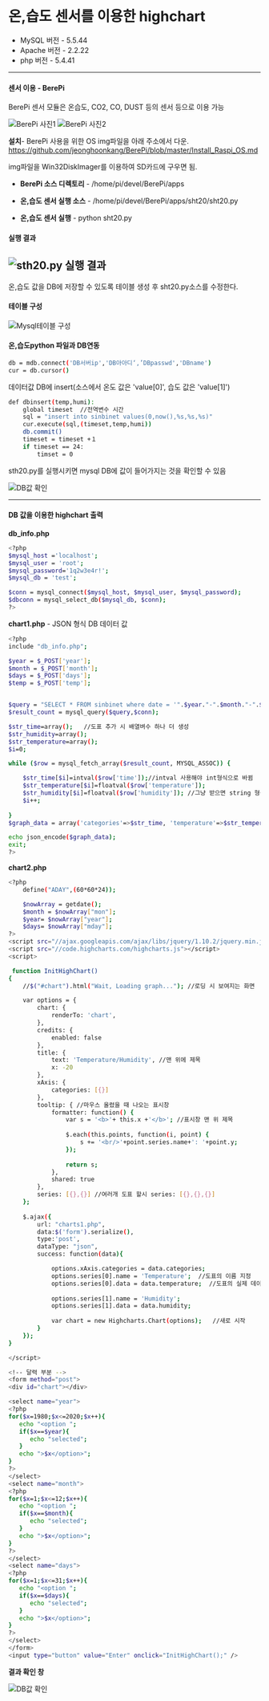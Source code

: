 # 온,습도 센서를 이용한 highchart
- MySQL 버전 - 5.5.44
- Apache 버전 - 2.2.22
- php 버전 - 5.4.41

---

#### 센서 이용 - BerePi
BerePi 센서 모듈은 온습도, CO2, CO, DUST 등의 센서 등으로 이용 가능

![BerePi 사진1](http://postfiles3.naver.net/20150817_130/jiy5520_1439797601447OpzL2_PNG/rasberiPi1.png)
![BerePi 사진2](http://postfiles3.naver.net/20150817_258/jiy5520_1439797602115txj5n_JPEG/rasberiPi2.jpg)

**설치**-
BerePi 사용을 위한 OS img파일을 아래 주소에서 다운.
<https://github.com/jeonghoonkang/BerePi/blob/master/Install_Raspi_OS.md>

img파일을 Win32DiskImager를 이용하여 SD카드에 구우면 됨.

- **BerePi 소스 디렉토리** - /home/pi/devel/BerePi/apps

- **온,습도 센서 실행 소스** - /home/pi/devel/BerePi/apps/sht20/sht20.py

- **온,습도 센서 실행** - python sht20.py

#### 실행 결과
![sth20.py 실행 결과](http://blogfiles.naver.net/20150817_272/jiy5520_1439799896410Eusem_PNG/result1.png)
---
온,습도 값을 DB에 저장할 수 있도록 테이블 생성 후 sht20.py소스를 수정한다.

#### 테이블 구성
![Mysql테이블 구성](http://postfiles5.naver.net/20150817_212/jiy5520_1439797602682UgFsh_JPEG/result2.jpg?type=w3)

#### 온,습도python 파일과 DB연동
```sh
db = mdb.connect('DB서버ip','DB아아디‘,’DBpasswd','DBname')
cur = db.cursor() 
```
데이터값 DB에 insert(소스에서 온도 값은 'value[0]', 습도 값은 'value[1]')

```sh
def dbinsert(temp,humi):
    global timeset  //전역변수 시간
    sql = "insert into sinbinet values(0,now(),%s,%s,%s)"
    cur.execute(sql,(timeset,temp,humi))
    db.commit()
    timeset = timeset +１
    if timeset == 24:
        timset = 0
```

sth20.py를 실행시키면 mysql DB에 값이 들어가지는 것을 확인할 수 있음

![DB값 확인](http://postfiles16.naver.net/20150817_111/jiy5520_1439797602891mDlSA_JPEG/result3.jpg?type=w3)

---
#### DB 값을 이용한 highchart 출력

**db_info.php**
```sh
<?php
$mysql_host ='localhost';
$mysql_user = 'root';
$mysql_password='1q2w3e4r!';
$mysql_db = 'test';

$conn = mysql_connect($mysql_host, $mysql_user, $mysql_password);
$dbconn = mysql_select_db($mysql_db, $conn);
?>
```
**chart1.php** - JSON 형식 DB 데이터 값
```sh
<?php
include "db_info.php";

$year = $_POST['year'];
$month = $_POST['month'];
$days = $_POST['days'];
$temp = $_POST['temp'];


$query = "SELECT * FROM sinbinet where date = '".$year."-".$month."-".$days."'";
$result_count = mysql_query($query,$conn);

$str_time=array();   //도표 추가 시 배열벼수 하나 더 생성
$str_humidity=array();
$str_temperature=array();
$i=0;

while ($row = mysql_fetch_array($result_count, MYSQL_ASSOC)) {

	$str_time[$i]=intval($row['time']);//intval 사용해야 int형식으로 바뀜
	$str_temperature[$i]=floatval($row['temperature']);
	$str_humidity[$i]=floatval($row['humidity']); //그냥 받으면 string 형식으로 받아짐
	$i++;									
	
}
$graph_data = array('categories'=>$str_time, 'temperature'=>$str_temperature, 'humidity'=>$str_humidity); //도표 추가시 여기도 새 도표 추가

echo json_encode($graph_data);
exit;
?>
```
**chart2.php**
```sh
<?php 
	define("ADAY",(60*60*24)); 

	$nowArray = getdate();  
	$month = $nowArray["mon"];
	$year= $nowArray["year"];
	$days= $nowArray["mday"];
?>
<script src="//ajax.googleapis.com/ajax/libs/jquery/1.10.2/jquery.min.js"></script>
<script src="//code.highcharts.com/highcharts.js"></script>
<script>

 function InitHighChart()
{
	//$("#chart").html("Wait, Loading graph..."); //로딩 시 보여지는 화면

	var options = {
		chart: {
			renderTo: 'chart',
		},
		credits: {
			enabled: false
		},
		title: {
			text: 'Temperature/Humidity', //맨 위에 제목
			x: -20
		},
		xAxis: {
			categories: [{}]
		},
		tooltip: { //마우스 올렸을 때 나오는 표시창
            formatter: function() {
                var s = '<b>'+ this.x +'</b>'; //표시창 맨 위 제목
                
                $.each(this.points, function(i, point) {
                    s += '<br/>'+point.series.name+': '+point.y;
                });
                
                return s;
            },
            shared: true
        },
		series: [{},{}] //여러개 도표 할시 series: [{},{},{}]
	};
	
	$.ajax({
		url: "charts1.php",
		data:$('form').serialize(), 
		type:'post',
		dataType: "json",
		success: function(data){

			options.xAxis.categories = data.categories;
			options.series[0].name = 'Temperature';  //도표의 이름 지정
			options.series[0].data = data.temperature;  //도표의 실제 데이터 지정
			
			options.series[1].name = 'Humidity';  
			options.series[1].data = data.humidity;
			
			var chart = new Highcharts.Chart(options);	 //새로 시작		
		}
	});
}

</script>

<!-- 달력 부분 -->
<form method="post">
<div id="chart"></div>

<select name="year"> 
<?php 
for($x=1980;$x<=2020;$x++){ 
   echo "<option "; 
   if($x==$year){ 
      echo "selected"; 
   } 
   echo ">$x</option>"; 
} 
?> 
</select> 
<select name="month"> 
<?php 
for($x=1;$x<=12;$x++){ 
   echo "<option "; 
   if($x==$month){ 
      echo "selected"; 
   } 
   echo ">$x</option>"; 
} 
?> 
</select> 
<select name="days"> 
<?php 
for($x=1;$x<=31;$x++){ 
   echo "<option "; 
   if($x==$days){ 
      echo "selected"; 
   } 
   echo ">$x</option>"; 
} 
?> 
</select> 
</form>
<input type="button" value="Enter" onclick="InitHighChart();" />
```
**결과 확인 창**

![DB값 확인](http://postfiles16.naver.net/20150817_239/jiy5520_1439797603133ksznJ_JPEG/tempResult.jpg?type=w3)
